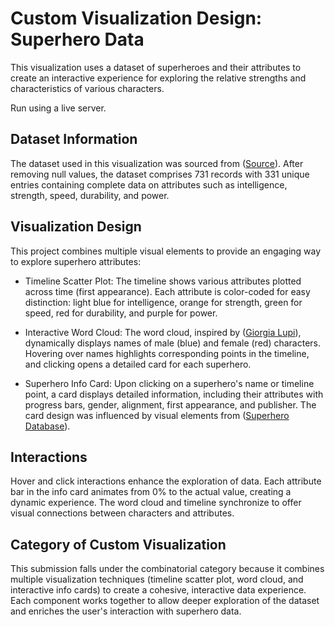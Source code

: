 # Custom Visualization Design: Superhero Data

This visualization uses a dataset of superheroes and their attributes to create an interactive experience for exploring the relative strengths and characteristics of various characters.

Run using a live server.

## Dataset Information
The dataset used in this visualization was sourced from ([Source](https://www.kaggle.com/datasets/shreyasur965/super-heroes-dataset)). After removing null values, the dataset comprises 731 records with 331 unique entries containing complete data on attributes such as intelligence, strength, speed, durability, and power.

## Visualization Design

This project combines multiple visual elements to provide an engaging way to explore superhero attributes:

* Timeline Scatter Plot: The timeline shows various attributes plotted across time (first appearance). Each attribute is color-coded for easy distinction: light blue for intelligence, orange for strength, green for speed, red for durability, and purple for power.

* Interactive Word Cloud: The word cloud, inspired by ([Giorgia Lupi](http://giorgialupi.com/lalettura)), dynamically displays names of male (blue) and female (red) characters. Hovering over names highlights corresponding points in the timeline, and clicking opens a detailed card for each superhero.

* Superhero Info Card: Upon clicking on a superhero's name or timeline point, a card displays detailed information, including their attributes with progress bars, gender, alignment, first appearance, and publisher. The card design was influenced by visual elements from ([Superhero Database](https://www.superherodb.com/)).

## Interactions

Hover and click interactions enhance the exploration of data. Each attribute bar in the info card animates from 0% to the actual value, creating a dynamic experience. The word cloud and timeline synchronize to offer visual connections between characters and attributes.

## Category of Custom Visualization

This submission falls under the combinatorial category because it combines multiple visualization techniques (timeline scatter plot, word cloud, and interactive info cards) to create a cohesive, interactive data experience. Each component works together to allow deeper exploration of the dataset and enriches the user's interaction with superhero data.
